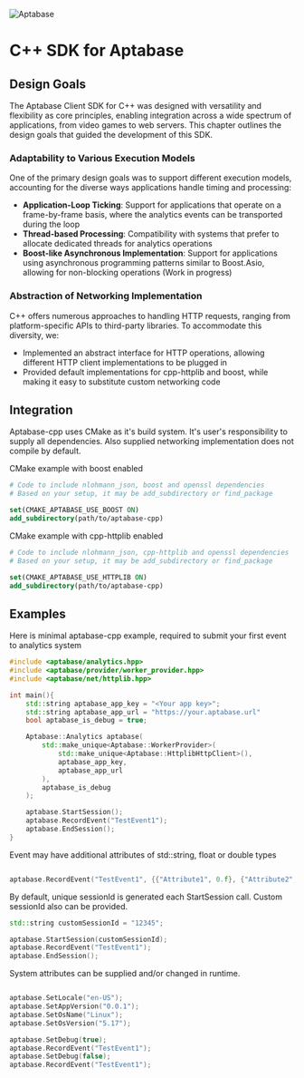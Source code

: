 ![Aptabase](https://aptabase.com/og.png)

# C++ SDK for Aptabase

## Design Goals

The Aptabase Client SDK for C++ was designed with versatility and flexibility as core principles, enabling integration across a wide spectrum of applications, from video games to web servers. This chapter outlines the design goals that guided the development of this SDK.

### Adaptability to Various Execution Models

One of the primary design goals was to support different execution models, accounting for the diverse ways applications handle timing and processing:

- **Application-Loop Ticking**: Support for applications that operate on a frame-by-frame basis, where the analytics events can be transported during the loop
- **Thread-based Processing**: Compatibility with systems that prefer to allocate dedicated threads for analytics operations
- **Boost-like Asynchronous Implementation**: Support for applications using asynchronous programming patterns similar to Boost.Asio, allowing for non-blocking operations (Work in progress)

### Abstraction of Networking Implementation

C++ offers numerous approaches to handling HTTP requests, ranging from platform-specific APIs to third-party libraries. To accommodate this diversity, we:

- Implemented an abstract interface for HTTP operations, allowing different HTTP client implementations to be plugged in
- Provided default implementations for cpp-httplib and boost, while making it easy to substitute custom networking code

## Integration

Aptabase-cpp uses CMake as it's build system. It's user's responsibility to supply all dependencies. Also supplied networking implementation does not compile by default. 

CMake example with boost enabled

```cmake
# Code to include nlohmann_json, boost and openssl dependencies
# Based on your setup, it may be add_subdirectory or find_package

set(CMAKE_APTABASE_USE_BOOST ON)
add_subdirectory(path/to/aptabase-cpp)
```

CMake example with cpp-httplib enabled

```cmake
# Code to include nlohmann_json, cpp-httplib and openssl dependencies
# Based on your setup, it may be add_subdirectory or find_package

set(CMAKE_APTABASE_USE_HTTPLIB ON)
add_subdirectory(path/to/aptabase-cpp)
```

## Examples

Here is minimal aptabase-cpp example, required to submit your first event to analytics system

```c++
#include <aptabase/analytics.hpp>
#include <aptabase/provider/worker_provider.hpp>
#include <aptabase/net/httplib.hpp>

int main(){
    std::string aptabase_app_key = "<Your app key>";
    std::string aptabase_app_url = "https://your.aptabase.url"
    bool aptabase_is_debug = true;

    Aptabase::Analytics aptabase(
        std::make_unique<Aptabase::WorkerProvider>(
			std::make_unique<Aptabase::HttplibHttpClient>(),
			aptabase_app_key,
			aptabase_app_url
		), 
		aptabase_is_debug
    );

    aptabase.StartSession();
	aptabase.RecordEvent("TestEvent1");
    aptabase.EndSession();
}

```

Event may have additional attributes of std::string, float or double types

```c++

aptabase.RecordEvent("TestEvent1", {{"Attribute1", 0.f}, {"Attribute2", 234.0}, {"Attribute3", "Value"}});

```

By default, unique sessionId is generated each StartSession call.
Custom sessionId also can be provided.

```c++
std::string customSessionId = "12345";

aptabase.StartSession(customSessionId);
aptabase.RecordEvent("TestEvent1");
aptabase.EndSession();
```

System attributes can be supplied and/or changed in runtime.

```c++

aptabase.SetLocale("en-US");
aptabase.SetAppVersion("0.0.1");
aptabase.SetOsName("Linux");
aptabase.SetOsVersion("5.17");

aptabase.SetDebug(true);
aptabase.RecordEvent("TestEvent1");
aptabase.SetDebug(false);
aptabase.RecordEvent("TestEvent1");
```
